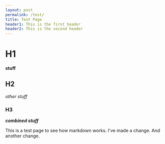 ```yaml
---
layout: post
permalink: /test/
title: Test Page
header1: This is the first header
header2: This is the second header
---
```


# H1
**stuff**

## H2
*other stuff*

### H3

_**combined stuff**_

This is a test page to see how markdown works.  I've made a change.  And another change.
